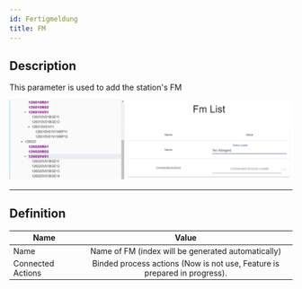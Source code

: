 ```yaml
---
id: Fertigmeldung
title: FM
---
```


## Description

This parameter is used to add the station's FM

![img](../../../assets/docs/configuration/stations/Fertigmeldung.jpg)

---

## Definition

| Name              |      Value
| -------------     | :-----------:
| Name              | Name of FM (index will be generated automatically)                
| Connected Actions | Binded process actions (Now is not use, Feature is prepared in progress).  
